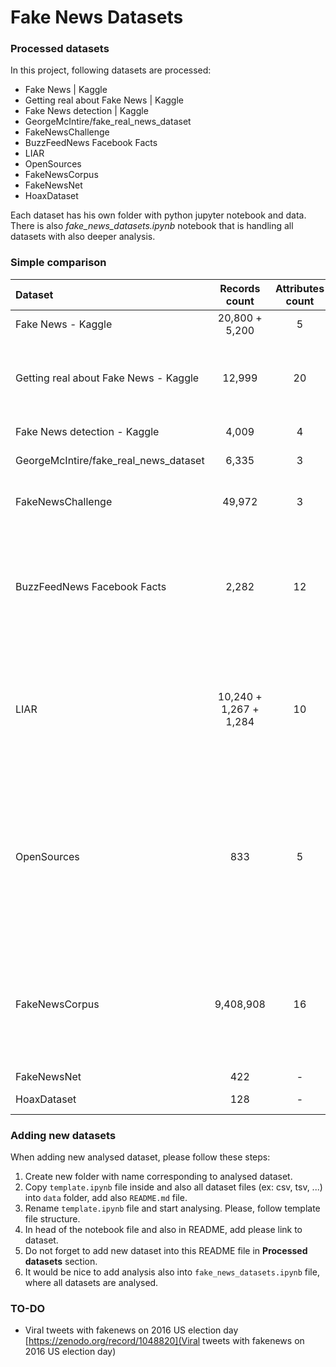 # Fake News Datasets

### Processed datasets

In this project, following datasets are processed:
* Fake News | Kaggle
* Getting real about Fake News | Kaggle
* Fake News detection | Kaggle
* GeorgeMcIntire/fake_real_news_dataset
* FakeNewsChallenge
* BuzzFeedNews Facebook Facts
* LIAR
* OpenSources
* FakeNewsCorpus
* FakeNewsNet
* HoaxDataset

Each dataset has his own folder with python jupyter notebook and data. There is also *fake_news_datasets.ipynb* notebook that is handling all datasets with also deeper analysis.

### Simple comparison

| **Dataset**                           | **Records count**       | **Attributes count** | **Labels**           |
|:--------------------------------------|:-----------------------:|:--------------------:|----------------------|
| Fake News - Kaggle                    | 20,800 + 5,200          | 5                    | reliable, unreliable |
| Getting real about Fake News - Kaggle | 12,999                  | 20                   | bias, conspiracy, hate, satire, state, junksci, fake, bs |
| Fake News detection - Kaggle          | 4,009                   | 4                    | 1 (real), 0 (fake)   |
| GeorgeMcIntire/fake_real_news_dataset | 6,335                   | 3                    | REAL, FAKE           |
| FakeNewsChallenge                     | 49,972                  | 3                    | unrelated, discuss, agree, disagree |
| BuzzFeedNews Facebook Facts           | 2,282                   | 12                   | mostly true, no factual content, mixture of true and false, mostly false |
| LIAR                                  | 10,240 + 1,267 + 1,284  | 10 | barely true counts, false counts, half true counts, mostly true counts, pants on fire counts |
| OpenSources                           | 833 | 5 | bias, clickbait, conspiracy, fake, hate, junksci, satire, political, reliable, rumor, state, unreliable, blog, satirical |
| FakeNewsCorpus                        | 9,408,908 | 16 | fake, satire, bias, conspiracy, state, junksci, hate, clickbait, unreliable, political, reliable |
| FakeNewsNet                           | 422                     | -                    | Real, Fake |
| HoaxDataset                           | 128                     | -                    | Hoax, Nonhoax |


### Adding new datasets

When adding new analysed dataset, please follow these steps:

1. Create new folder with name corresponding to analysed dataset.
1. Copy `template.ipynb` file inside and also all dataset files (ex: csv, tsv, ...) into `data` folder, add also `README.md` file.
1. Rename `template.ipynb` file and start analysing. Please, follow template file structure.
1. In head of the notebook file and also in README, add please link to dataset.
1. Do not forget to add new dataset into this README file in **Processed datasets** section.
1. It would be nice to add analysis also into `fake_news_datasets.ipynb` file, where all datasets are analysed.

### TO-DO
* Viral tweets with fakenews on 2016 US election day [https://zenodo.org/record/1048820](Viral tweets with fakenews on 2016 US election day)

